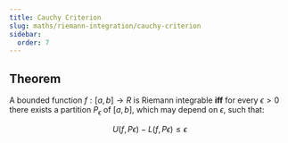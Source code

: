 ```yaml
---
title: Cauchy Criterion
slug: maths/riemann-integration/cauchy-criterion
sidebar:
  order: 7
---
```


## Theorem

A bounded function $f:[a, b] \rightarrow R$ is Riemann integrable **iff** for
every $\epsilon > 0$ there exists a partition $P_\epsilon$ of $[a,b]$, which may
depend on $\epsilon$, such that:

```math
U(f, Pϵ) − L(f, Pϵ) ≤ \epsilon
```
